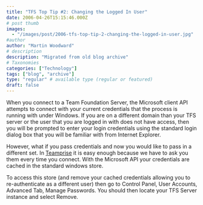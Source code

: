 ```yaml
---
title: "TFS Top Tip #2: Changing the Logged In User"
date: 2006-04-26T15:15:46.000Z
# post thumb
images:
  - "/images/post/2006-tfs-top-tip-2-changing-the-logged-in-user.jpg"
#author
author: "Martin Woodward"
# description
description: "Migrated from old blog archive"
# Taxonomies
categories: ["Technology"]
tags: ["blog", "archive"]
type: "regular" # available type (regular or featured)
draft: false
---
```


[](http://www.woodwardweb.com/blog/username_cache.gif)[](http://www.woodwardweb.com/blog/username_cache.gif)[](http://www.woodwardweb.com/blog/username_cache.gif)[](http://www.woodwardweb.com/blog/username_cache.gif)[](http://www.woodwardweb.com/blog/username_cache.gif)When you connect to a Team Foundation Server, the Microsoft client API attempts to connect with your current credentials that the process is running with under Windows.  If you are on a different domain than your TFS server or the user that you are logged in with does not have access, then you will be prompted to enter your login credentials using the standard login dialog box that you will be familiar with from Internet Explorer.

However, what if you pass credentials and now you would like to pass in a different set.  In [Teamprise](http://www.teamprise.com/) it is easy enough because we have to ask you them every time you connect.  With the Microsoft API your credentials are cached in the standard windows store.

To access this store (and remove your cached credentials allowing you to re-authenticate as a different user) then go to Control Panel, User Accounts, Advanced Tab, Manage Passwords.  You should then locate your TFS Server instance and select Remove.